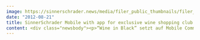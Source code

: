 ```yaml
---
image: https://sinnerschrader.news/media/filer_public_thumbnails/filer_public/eb/54/eb54d566-4c06-457d-9ea9-7edb05cc18f9/varfoldersdjk8pxf42x64d8fxslz8jcc8fc0000gnttmpvyipb7__480x288_q85_crop_subsampling-2_upscale.png
date: "2012-08-21"
title: SinnerSchrader Mobile with app for exclusive wine shopping club Wine in Black
content: <div class="newsbody"><p>“Wine in Black” setzt auf Mobile Commerce -</p><p>SinnerSchrader Mobile unterstützt Wine in Black bei App für exklusiven Wein-Shoppingclub</p><p>Premium-Weine zu unschlagbar günstigen Preisen&#58; Das hat sich Wine in Black auf die Fahne geschrieben. Mitglieder des exklusiven Shoppingclubs können künftig auch bequem vom Sofa oder von unterwegs einkaufen - mit der neuen iPhone-App. SinnerSchrader Mobile hat Wine in Black und Project A hier im Gesamtprozess unterstützt.</p><p>In der App spiegelt sich die ganze Emotionalität von Wein. Sie setzt auf ein sinnliches Erlebnis, das durch haptische Hintergründe im Holz- und Papierlook unterstrichen wird. Project A legte Wert auf eine ausgereifte User Experience, natürliche Bedienbarkeit und Performance und entschied sich daher bewusst gegen eine HTML5-Lösung, sondern für eine native App.</p><p>[caption id="attachment_321" align="alignnone" width="300"]<img alt="" class="size-medium wp-image-321" height="215" src="http&#58;//www.sinnerschrader-mobile.com/files/2012/08/bild-fuer-pm-wineInBlack-300x215.png" width="300"/> Die "Wine in Black"-App[/caption]</p><p>In ihrem Mittelpunkt steht die Timeline, in der sämtliche Weine auftauchen, die Wine in Black in Menge und Zeit limitiert anbietet. Dieses erhöht die Interaktions- und Kaufwahrscheinlichkeit der Nutzer. Dynamisch generierte Angebote sowie ein extra kurzer Checkout runden das mobile Einkaufserlebnis ab.</p><p>Stephan Linden, Geschäftsführer Wine in Black&#58;</p><p>“Wir setzen auf den mobilen Kanal, weil er durch die Nähe am Menschen emotionaler ist - ganz wie unsere Weine. Wine-in-Black-Kunden sollen wiederkommen. Und das wollen wir ihnen so leicht wie möglich machen.”</p><p>Henri Kühnert, Geschäftsführer SinnerSchrader Mobile&#58;</p><p>“Die App ist darauf ausgelegt, die Nutzungsfrequenz des mobilen Kanals konsequent zu erhöhen. Darauf haben wir sie optimiert. Die App verbindet hohe Performance, gute User Experience mit einem sehr sinnlichen Erleben.”</p><p>Link&#58;</p><p><a href="http&#58;//itunes.apple.com/de/app/wine-in-black-wein-champagner/id547552864">"Wine in Black" im AppStore</a></p><p>Download&#58;</p><p><a href="http&#58;//www.sinnerschrader-mobile.com/files/2012/08/bild-fuer-pm-wineInBlack.png">Bildmaterial, hochauflösend</a></p><p><strong>Über SinnerSchrader Mobile</strong></p><p>SinnerSchrader Mobile in Berlin ist eine Full-Service Mobile Agentur&#58; strategische Planung, Konzept, Design und technische Umsetzung. SinnerSchrader Mobile engagiert sich mit Begeisterung für die mobile Zukunft&#58; in Mobile Content, M-Commerce und in Mobile Innovation. Die Agentur wird von Henri Kühnert und Laurent Burdin geleitet und ist eine Tochter der SinnerSchrader AG.</p><p>http&#58;//sinnerschrader-mobile.com/</p></div>
---
```

